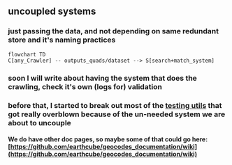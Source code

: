 ## uncoupled systems
### just passing the data, and not depending on same redundant store and it's naming practices

```mermaid
flowchart TD 
C[any_Crawler] -- outputs_quads/dataset --> S[search+match_system]
```
 
### soon I will write about having the system that does the crawling, check it's own (logs for) validation

### before that, I started to break out most of the [testing utils](https://github.com/MBcode/dc/blob/main/dct.py) that got really overblown because of the un-needed system we are about to uncouple

#### We do have other doc pages, so maybe some of that could go here:  [https://github.com/earthcube/geocodes_documentation/wiki](https://github.com/earthcube/geocodes_documentation/wiki)

